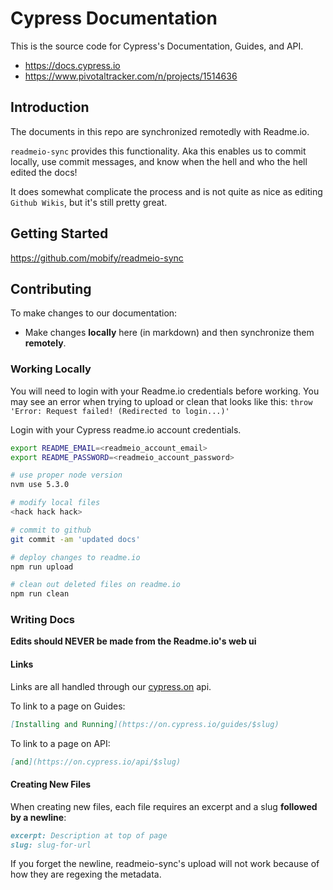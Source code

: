 # Cypress Documentation

This is the source code for Cypress's Documentation, Guides, and API.

* https://docs.cypress.io
* https://www.pivotaltracker.com/n/projects/1514636

## Introduction

The documents in this repo are synchronized remotedly with Readme.io.

`readmeio-sync` provides this functionality. Aka this enables us to commit locally, use commit messages, and know when the hell and who the hell edited the docs!

It does somewhat complicate the process and is not quite as nice as editing `Github Wikis`, but it's still pretty great.

## Getting Started

https://github.com/mobify/readmeio-sync

## Contributing

To make changes to our documentation:

- Make changes **locally** here (in markdown) and then synchronize them **remotely**.

### Working Locally

You will need to login with your Readme.io credentials before working. You may see an error when trying to upload or clean that looks like this: `throw 'Error: Request failed! (Redirected to login...)'`

Login with your Cypress readme.io account credentials.

```bash
export README_EMAIL=<readmeio_account_email>
export README_PASSWORD=<readmeio_account_password>
```

```bash
# use proper node version
nvm use 5.3.0

# modify local files
<hack hack hack>

# commit to github
git commit -am 'updated docs'

# deploy changes to readme.io
npm run upload

# clean out deleted files on readme.io
npm run clean
```

### Writing Docs

**Edits should NEVER be made from the Readme.io's web ui**


#### Links

Links are all handled through our [cypress.on](https://github.com/cypress-io/cypress-on) api.

To link to a page on Guides:
```md
[Installing and Running](https://on.cypress.io/guides/$slug)
```

To link to a page on API:
```md
[and](https://on.cypress.io/api/$slug)
```

#### Creating New Files

When creating new files, each file requires an excerpt and a slug **followed by a newline**:
```md
excerpt: Description at top of page
slug: slug-for-url


```

If you forget the newline, readmeio-sync's upload will not work because of how they are regexing the metadata.
